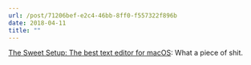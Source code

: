 ```yaml
---
url: /post/71206bef-e2c4-46bb-8ff0-f557322f896b
date: 2018-04-11
title: ""
---
```


[The Sweet Setup: The best text editor for macOS](https://thesweetsetup.com/apps/best-text-editor-macos/): What a piece of shit. 
